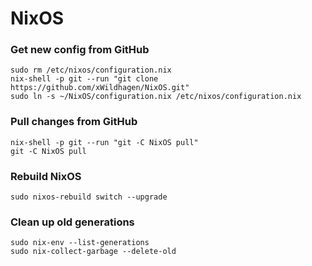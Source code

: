 # NixOS

### Get new config from GitHub
```
sudo rm /etc/nixos/configuration.nix
nix-shell -p git --run "git clone https://github.com/xWildhagen/NixOS.git"
sudo ln -s ~/NixOS/configuration.nix /etc/nixos/configuration.nix
```

### Pull changes from GitHub
```
nix-shell -p git --run "git -C NixOS pull"
git -C NixOS pull
```

### Rebuild NixOS
```
sudo nixos-rebuild switch --upgrade
```

### Clean up old generations 
```
sudo nix-env --list-generations
sudo nix-collect-garbage --delete-old
```